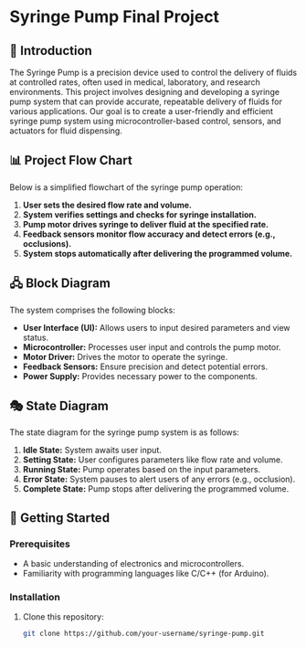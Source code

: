 # Syringe Pump Final Project

## 📌 Introduction
The Syringe Pump is a precision device used to control the delivery of fluids at controlled rates, often used in medical, laboratory, and research environments. This project involves designing and developing a syringe pump system that can provide accurate, repeatable delivery of fluids for various applications. Our goal is to create a user-friendly and efficient syringe pump system using microcontroller-based control, sensors, and actuators for fluid dispensing.

## 📊 Project Flow Chart
Below is a simplified flowchart of the syringe pump operation:
1. **User sets the desired flow rate and volume.**
2. **System verifies settings and checks for syringe installation.**
3. **Pump motor drives syringe to deliver fluid at the specified rate.**
4. **Feedback sensors monitor flow accuracy and detect errors (e.g., occlusions).**
5. **System stops automatically after delivering the programmed volume.**

## 🖧 Block Diagram
The system comprises the following blocks:
- **User Interface (UI):** Allows users to input desired parameters and view status.
- **Microcontroller:** Processes user input and controls the pump motor.
- **Motor Driver:** Drives the motor to operate the syringe.
- **Feedback Sensors:** Ensure precision and detect potential errors.
- **Power Supply:** Provides necessary power to the components.

## 🎭 State Diagram
The state diagram for the syringe pump system is as follows:
1. **Idle State:** System awaits user input.
2. **Setting State:** User configures parameters like flow rate and volume.
3. **Running State:** Pump operates based on the input parameters.
4. **Error State:** System pauses to alert users of any errors (e.g., occlusion).
5. **Complete State:** Pump stops after delivering the programmed volume.

## 🚀 Getting Started

### Prerequisites
- A basic understanding of electronics and microcontrollers.
- Familiarity with programming languages like C/C++ (for Arduino).

### Installation
1. Clone this repository:
   ```bash
   git clone https://github.com/your-username/syringe-pump.git
